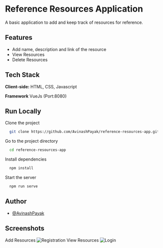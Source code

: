 
# Reference Resources Application

A basic application to add and keep track of resources for reference.

## Features

- Add name, description and link of the resource
- View Resources
- Delete Resources


## Tech Stack

**Client-side:** HTML, CSS, Javascript

**Framework** VueJs (Port:8080)



## Run Locally

Clone the project

```bash
  git clone https://github.com/AvinashPayak/reference-resources-app.git
```

Go to the project directory

```bash
  cd reference-resources-app
```

Install dependencies

```bash
  npm install
```

Start the server

```bash
  npm run serve
```


## Author

- [@AvinashPayak](https://github.com/AvinashPayak)


## Screenshots

Add Resources
![Registration](https://drive.google.com/uc?export=view&id=1pl-FbBjvd0-jzRsoe_EjU1FN55uByYlr)
View Resources
![Login](https://drive.google.com/uc?export=view&id=1zSq5Z4m5ZSvYlu2ZPBTdap0e1n6OVB-a)
